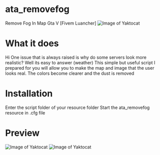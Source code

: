 # ata_removefog
Remove Fog In Map Gta V [Fivem Luancher]
![Image of Yaktocat](http://s7.picofile.com/file/8387689876/0_2020020945234441_1.jpg)
# What it does

Hi
One issue that is always raised is why do some servers look more realistic?
Well its easy to answer (weather)
This simple but useful script I prepared for you will allow you to make the map and image that the user looks real.
The colors become clearer and the dust is removed

# Installation

Enter the script folder of your resource folder
Start the ata_removefog resource in .cfg file

# Preview

![Image of Yaktocat](http://s7.picofile.com/file/8387689926/0_20200209234441_1.jpg)
![Image of Yaktocat](http://s6.picofile.com/file/8387689992/0_202002092343441_1.jpg)


